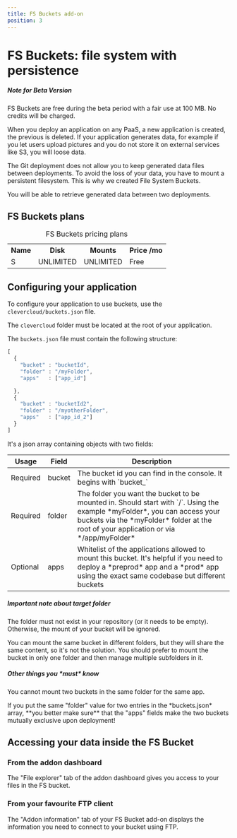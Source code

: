 ```yaml
---
title: FS Buckets add-on
position: 3
---
```


# FS Buckets: file system with persistence <span class="cc-beta pull-right" title="Currently in Beta version"></span>

<div class="alert alert-hot-problems">
  <h5>Note for Beta Version</h5>
  <div>FS Buckets are free during the beta period with a fair use at 100 MB. No credits will be charged.</div>
</div>

When you deploy an application on any PaaS, a new application is created, the previous is deleted.
If your application generates data, for example if you let users upload pictures and you do not store it on external
services like S3, you will loose data.

The Git deployment does not allow you to keep generated data files between deployments. To avoid the loss of your data,
you have to mount a persistent filesystem. This is why we created File System Buckets.

You will be able to retrieve generated data between two deployments.

## FS Buckets plans

<table class="table table-bordered table-striped dataTable"><caption>FS Buckets pricing plans</caption>
<tr>
<th>Name</th>
<th>Disk</th>
<th>Mounts</th>
<th>Price /mo</th>
</tr>
<tr>
<td class="cc-col__price "><span class="label cc-label__price label-info">S</span></td>
<td>UNLIMITED</td>
<td>UNLIMITED</td>
<td>Free</td>
</tr>
</table>

## Configuring your application

To configure your application to use buckets, use the
`clevercloud/buckets.json` file.

The `clevercloud` folder must be located at the root of your application.

The `buckets.json` file must contain the following structure:

```javascript
[
  {
    "bucket" : "bucketId",
    "folder" : "/myFolder",
    "apps"   : ["app_id"]

  },
  {
    "bucket" : "bucketId2",
    "folder" : "/myotherFolder",
    "apps"   : ["app_id_2"]
  }
]
```


It's a json array containing objects with two fields:

<table id="nodedeps" class="table table-bordered table-striped">
<thead>
<tr>
<th>Usage</th>
<th>Field</th>
<th>Description</th>
</tr>
</thead>
<tbody>
<tr>
<td><span class="label label-important">Required</span></td>
<td>bucket</td>
<td>The bucket id you can find in the console. It begins with `bucket_`</td>
</tr>
<tr>
<td><span class="label label-important">Required</span></td>
<td>folder</td>
<td>The folder you want the bucket to be mounted in. Should start with `/`. Using the example
*myFolder*, you can access your buckets via the *myFolder* folder at
the root of your application or via */app/myFolder*</td>
</tr>
<tr>
<td class="cc-depusage"><span class="label label-inverse">Optional</span></td>
<td>apps</td>
<td>Whitelist of the applications allowed to mount this bucket. It's helpful if you need
to deploy a *preprod* app and a *prod* app using the exact same codebase but different
buckets</td>
</tr>
</tbody>
</table>

<div class="alert alert-hot-problems">
<h5>Important note about target folder</h5>
<p>
The folder must not exist in your repository (or it needs to be empty). Otherwise, the mount of your bucket will be ignored.
</p>
<p>
You can mount the same bucket in different folders, but they will share the same
content, so it's not the solution. You should prefer to mount the bucket in only one
folder and then manage multiple subfolders in it.
</p>
</div>

<div class="alert alert-hot-problems">
<h5>Other things you *must* know</h5>
<p>
You cannot mount two buckets in the same folder for the same app.
</p>
<p>
If you put the same "folder" value for two entries in the *buckets.json* array, **you better
make sure** that the "apps" fields make the two buckets mutually exclusive upon deployment!
</p>
</div>

## Accessing your data inside the FS Bucket

### From the addon dashboard

The "File explorer" tab of the addon dashboard gives you access to your files
in the FS bucket.

### From your favourite FTP client

The "Addon information" tab of your FS Bucket add-on displays the information
you need to connect to your bucket using FTP.
